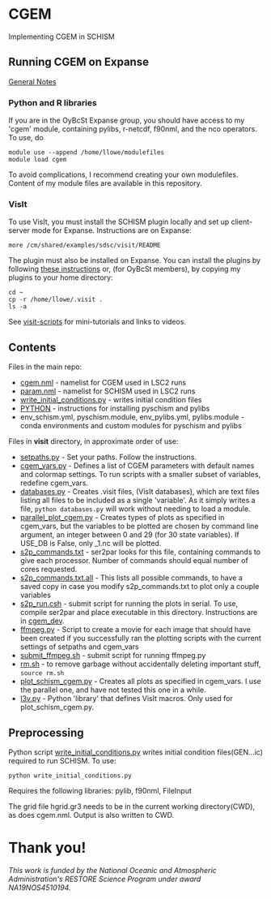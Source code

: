 # CGEM
Implementing CGEM in SCHISM

## Running CGEM on Expanse

[General Notes](cgem-dev.md)


### Python and R libraries

If you are in the OyBcSt Expanse group, you should have access to my 'cgem' module, containing pylibs, r-netcdf, f90nml, and the nco operators.  To use, do
```
module use --append /home/llowe/modulefiles
module load cgem
```

To avoid complications, I recommend creating your own modulefiles.  Content of my module files are available in this repository.

### VisIt

To use VisIt, you must install the SCHISM plugin locally and set up client-server mode for Expanse.  Instructions are on Expanse:
```
more /cm/shared/examples/sdsc/visit/README
```

The plugin must also be installed on Expanse.  You can install the plugins by following [these instructions](https://github.com/schism-dev/schism_visit_plugin/blob/master/install-expanse.md) or, (for OyBcSt members), by copying my plugins to your home directory:
```
cd ~
cp -r /home/llowe/.visit .
ls -a
```

See [visit-scripts](https://github.com/l3-hpc/visit-scripts/blob/main/README.md) for mini-tutorials and links to videos. 

## Contents
Files in the main repo:
- [cgem.nml](cgem.nml) - namelist for CGEM used in LSC2 runs
- [param.nml](param.nml) - namelist for SCHISM used in LSC2 runs
- [write_initial_conditions.py](write_initial_conditions.py) - writes initial condition files
- [PYTHON](PYTHON.MD) - instructions for installing pyschism and pylibs
- env_schism.yml, pyschism.module, env_pylibs.yml, pylibs.module - conda environments and custom modules for pyschism and pylibs

Files in **visit** directory, in approximate order of use:
- [setpaths.py](visit/setpaths.py) - Set your paths.  Follow the instructions.
- [cgem_vars.py](visit/cgem_vars.py) - Defines a list of CGEM parameters with default names and colormap settings.  To run scripts with a smaller subset of variables, redefine cgem_vars.
- [databases.py](visit/databases.py) - Creates .visit files, (VisIt databases), which are text files listing all files to be included as a single 'variable'.  As it simply writes a file, `python databases.py` will work without needing to load a module.
- [parallel_plot_cgem.py](visit/parallel_plot_cgem.py) - Creates types of plots as specified in cgem_vars, but the variables to be plotted are chosen by command line argument, an integer between 0 and 29 (for 30 state variables).  If USE_DB is False, only _1.nc will be plotted.
- [s2p_commands.txt](visit/s2p_commands.txt) - ser2par looks for this file, containing commands to give each processor.  Number of commands should equal number of cores requested.
- [s2p_commands.txt.all](visit/s2p_commands.txt.all) - This lists all possible commands, to have a saved copy in case you modify s2p_commands.txt to plot only a couple variables
- [s2p_run.csh](visit/s2p_run.csh) - submit script for running the plots in serial.  To use, compile ser2par and place executable in this directory.  Instructions are in [cgem_dev](cgem_dev.md).
- [ffmpeg.py](visit/ffmpeg.py) - Script to create a movie for each image that should have been created if you successfully ran the plotting scripts with the current settings of setpaths and cgem_vars
- [submit_ffmpeg.sh](visit/submit_ffmpeg.sh) - submit script for running ffmpeg.py
- [rm.sh](visit/rm.sh) - to remove garbage without accidentally deleting important stuff, `source rm.sh`
- [plot_schism_cgem.py](visit/plot_schism_cgem.py) - Creates all plots as specified in cgem_vars.  I use the parallel one, and have not tested this one in a while.
- [l3v.py](visit/l3v.py) - Python 'library' that defines VisIt macros.  Only used for plot_schism_cgem.py.

## Preprocessing
Python script [write_initial_conditions.py](write_initial_conditions.py) writes initial condition files(GEN...ic) required to run SCHISM.  To use:
```
python write_initial_conditions.py
```
Requires the following libraries: pylib, f90nml, FileInput

The grid file hgrid.gr3 needs to be in the current working directory(CWD), as does cgem.nml.  Output is also written to CWD.

# Thank you!
*This work is funded by the National Oceanic and Atmospheric Administration's RESTORE Science Program under award NA19NOS4510194.*
